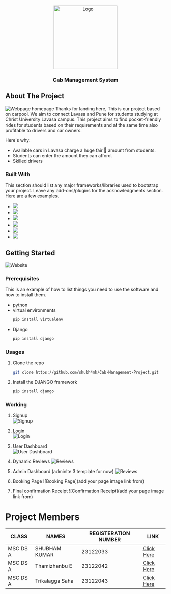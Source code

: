 <a id = "readme-top" name="readme-top"></a>
<!-- PROJECT LOGO -->
<br />
<div align="center">
  <a href="https://github.com/shubh4mk/Cab-Management-Project.git">
    <img src="https://github.com/shubh4mk/Cab-Management-Project/blob/main/readMeImages/10logo.png" alt="Logo" width="200" height="200">
  </a>

  <h3 align="center">Cab Management System</h3>
</div>


<!-- ABOUT THE PROJECT -->
## About The Project

![Webpage homepage](https://github.com/shubh4mk/Cab-Management-Project/blob/main/readMeImages/1Homepage.png)
Thanks for landing here, This is our project based on  carpool. We aim to connect Lavasa and Pune for students studying at Christ University Lavasa campus. This project aims to find pocket-friendly rides for students based on their requirements and at the same time also profitable to drivers and car owners.

Here's why:
* Available cars in Lavasa charge a huge fair 💸 amount from students.
* Students can enter the amount they can afford.
* Skilled drivers

### Built With

This section should list any major frameworks/libraries used to bootstrap your project. Leave any add-ons/plugins for the acknowledgments section. Here are a few examples.

* ![](https://img.shields.io/badge/FrameWork-Django-informational?style=flat&logo=django&logoColor=yellow&color=4AB197)
* ![](https://img.shields.io/badge/Code-HTML-informational?style=flat&logo=html&logoColor=yellow&color=4AB197)
* ![](https://img.shields.io/badge/Code-CSS-informational?style=flat&logo=css&logoColor=yellow&color=4AB197)
* ![](https://img.shields.io/badge/Code-JavaScript-informational?style=flat&logo=javascript&logoColor=yellow&color=4AB197)
* ![](https://img.shields.io/badge/IDE-VScode-informational?style=flat&logo=vscode&logoColor=yellow&color=4AB197)
* ![](https://img.shields.io/badge/IDE-Pycharm-informational?style=flat&logo=pycharm&logoColor=green&color=4AB197)

<!-- GETTING STARTED -->
## Getting Started
![Website](https://github.com/shubh4mk/Cab-Management-Project/blob/main/readMeImages/3websiteInteraction.png)

### Prerequisites

This is an example of how to list things you need to use the software and how to install them.
* python
* virtual environments
  ```sh
  pip install virtualenv
  ```
* Django
  ```sh
  pip install django
  ```


### Usages
1. Clone the repo
   ```sh
   git clone https://github.com/shubh4mk/Cab-Management-Project.git
   ```
2. Install the DJANGO framework
   ```sh
   pip install django
   ```
### Working

1. Signup  <br />
   ![Signup](https://github.com/shubh4mk/Cab-Management-Project/blob/main/readMeImages/6SignUp.png)

2. Login <br />
   ![Login](https://github.com/shubh4mk/Cab-Management-Project/blob/main/readMeImages/7login.png)

3. User Dashboard <br />
   ![User Dashboard](https://github.com/shubh4mk/Cab-Management-Project/blob/main/readMeImages/8UserDashboard.png)

4. Dynamic Reviews
   ![Reviews](https://github.com/shubh4mk/Cab-Management-Project/blob/main/readMeImages/4DynamicReviews.png)

5. Admin Dashboard (adminlte 3 template for now)
   ![Reviews](https://github.com/shubh4mk/Cab-Management-Project/blob/main/readMeImages/9admindashboard.png)

6. Booking Page
   ![Booking Page](add your page image link from)

7. Final confirmation Receipt
   ![Confirmation Receipt](add your page image link from)

# Project Members

|CLASS|NAMES|REGISTERATION NUMBER|LINK |
|-------------|-------------|---------------------------------------------|------------------|
|MSC DS A|SHUBHAM KUMAR|23122033|[Click Here](https://github.com/shubh4mk/Cab-Management-Project.git)
|MSC DS A|Thamizhanbu E|23122042|[Click Here](https://github.com/danush02)
|MSC DS A|Trikalagga Saha|23122043|[Click Here](https://github.com/Trikalagga)
